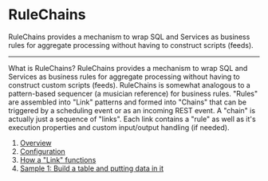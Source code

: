 RuleChains
==========

RuleChains provides a mechanism to wrap SQL and Services as business rules for aggregate processing without having
to construct scripts (feeds).

___
What is RuleChains? RuleChains provides a mechanism to wrap SQL and Services as business rules for aggregate processing without having to construct custom scripts (feeds). RuleChains is somewhat analogous to a pattern-based sequencer (a musician reference) for business rules. "Rules" are assembled into "Link" patterns and formed into "Chains" that can be triggered by a scheduling event or as an incoming REST event. A "chain" is actually just a sequence of "links". Each link contains a "rule" as well as it's execution properties and custom input/output handling (if needed).

1. [Overview](wiki/Overview)
2. [Configuration](wiki/Configuration)
3. [How a "Link" functions](wiki/How-a-"Link"-functions)
4. [Sample 1: Build a table and putting data in it](wiki/Sample-1:-Build-a-table-and-putting-data-in-it)
